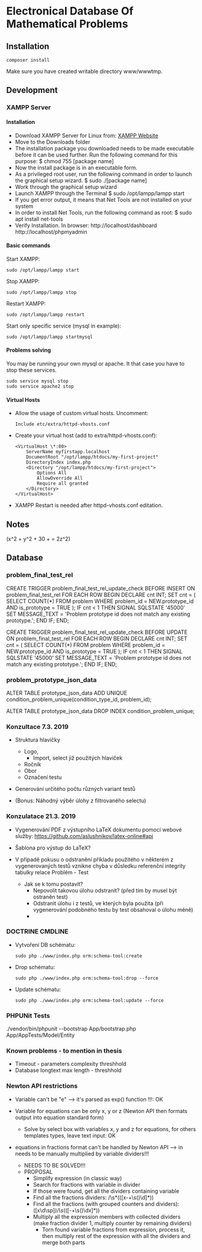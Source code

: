 # Electronical Database Of Mathematical Problems

## Installation

    composer install

Make sure you have created writable directory www/wwwtmp.

## Development

### XAMPP Server

#### Installation

-   Download XAMPP Server for Linux from: [XAMPP Website](https://www.apachefriends.org/index.html)
-   Move to the Downloads folder
-   The installation package you downloaded needs to be made executable before it can be used further. Run the following command for this purpose:
        $ chmod 755 [package name]
-   Now the install package is in an executable form.
-   As a privileged root user, run the following command in order to launch the graphical setup wizard.
        $ sudo ./[package name]
-   Work through the graphical setup wizard
-   Launch XAMPP through the Terminal
        $ sudo /opt/lampp/lampp start
-   If you get error output, it means that Net Tools are not installed on your system
-   In order to install Net Tools, run the following command as root:
        $ sudo apt install net-tools
-   Verify Installation. In browser:
        http://localhost/dashboard
        http://localhost/phpmyadmin

#### Basic commands

Start XAMPP:

    sudo /opt/lampp/lampp start

Stop XAMPP:

    sudo /opt/lampp/lampp stop

Restart XAMPP:

    sudo /opt/lampp/lampp restart

Start only specific service (mysql in example):

    sudo /opt/lampp/lampp startmysql


#### Problems solving

You may be running your own mysql or apache. It that case you have to stop these services.

    sudo service mysql stop
    sudo service apache2 stop

#### Virtual Hosts

-   Allow the usage of custom virtual hosts. Uncomment:

        Include etc/extra/httpd-vhosts.conf

-   Create your virtual host (add to extra/httpd-vhosts.conf):

        <VirtualHost \*:80>
            ServerName myfirstapp.localhost
            DocumentRoot "/opt/lampp/htdocs/my-first-project"
            DirectoryIndex index.php
            <Directory "/opt/lampp/htdocs/my-first-project">
                Options All
                AllowOverride All
                Require all granted
            </Directory>
        </VirtualHost>

-   XAMPP Restart is needed after httpd-vhosts.conf editation.

## Notes

\(x^2 + y^2 + 30 + <par type="integer" min="10" max="50"/> = 2z^2\)

## Database

### problem_final_test_rel

CREATE TRIGGER problem_final_test_rel_update_check BEFORE INSERT ON problem_final_test_rel
  FOR EACH ROW
  BEGIN
    DECLARE cnt INT;
    SET cnt = ( SELECT COUNT(*) FROM problem WHERE problem_id = NEW.prototype_id AND is_prototype = TRUE );
    IF cnt < 1 THEN
      SIGNAL SQLSTATE '45000' SET MESSAGE_TEXT = 'Problem prototype id does not match any existing prototype.';
    END IF;
END;

CREATE TRIGGER problem_final_test_rel_update_check BEFORE UPDATE ON problem_final_test_rel
  FOR EACH ROW
  BEGIN
    DECLARE cnt INT;
    SET cnt = ( SELECT COUNT(*) FROM problem WHERE problem_id = NEW.prototype_id AND is_prototype = TRUE );
    IF cnt < 1 THEN
      SIGNAL SQLSTATE '45000' SET MESSAGE_TEXT = 'Problem prototype id does not match any existing prototype.';
    END IF;
END;

### problem_prototype_json_data

ALTER TABLE prototype_json_data ADD UNIQUE condition_problem_unique(condition_type_id, problem_id);

ALTER TABLE prototype_json_data DROP INDEX condition_problem_unique;

### Konzultace 7.3. 2019

-   Struktura hlavičky
    -   Logo,
        -   Import, select již použitých hlaviček
    -   Ročník
    -   Obor
    -   Označení testu

-   Generování určitého počtu různých variant testů

-   (Bonus: Náhodný výběr úlohy z filtrovaného selectu)

### Konzulatace 21.3. 2019

-   Vygenerování PDF z výstupního LaTeX dokumentu pomocí webové služby: https://github.com/aslushnikov/latex-online#api

-   Šablona pro výstup do LaTeX?

-   V případě pokusu o odstranění příkladu použitého v některém z vygenerovaných testů vznikne chyba v důsledku referenční integrity tabulky relace Problém - Test
    -   Jak se k tomu postavit?
        -   Nepovolit takovou úlohu odstranit? (před tím by musel být ostraněn test)
        -   Odstranit úlohu i z testů, ve kterých byla použita (při vygenerování podobného testu by test obsahoval o úlohu méně)
        -   


### DOCTRINE CMDLINE
-   Vytvoření DB schématu:

        sudo php ./www/index.php orm:schema-tool:create

-   Drop schématu:

        sudo php ./www/index.php orm:schema-tool:drop --force

-   Update schématu:

        sudo php ./www/index.php orm:schema-tool:update --force

### PHPUNit Tests

./vendor/bin/phpunit --bootstrap App/bootstrap.php App/AppTests/Model/Entity

### Known problems - to mention in thesis

-   Timeout - parameters complexity threshhold
-   Database longtext max length - threshhold

### Newton API restrictions

-   Variable can't be "e" --> it's parsed as exp() function !!!: OK
-   Variable for equations can be only x, y or z (Newton API then formats output into equation standard form)
    -   Solve by select box with variables x, y and z for equations, for others templates types, leave text input: OK
    
-   equations in fractions format can't be handled by Newton API --> in needs to be manually multiplied by variable dividers!!!   
    -   NEEDS TO BE SOLVED!!!
    -   PROPOSAL
        -   Simplify expression (in classic way)
        -   Search for fractions with variable in divider
        -   If those were found, get all the dividers containing variable
        -   Find all the fractions dividers: \/\s*(\([x\-\+\s\(\)\d]*\))
        -   Find all the fractions (with grouped counters and dividers): ([x\d\sp]*)\/\s*(\([\-\+\s\(\)\dx]*\))
        -   Multiply all the expression members with collected dividers (make fraction divider 1, multiply counter by remaining dividers)
            -   Torn found variable fractions from expression, process it, then multiply rest of the expression with all the dividers and merge both parts